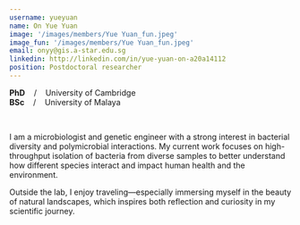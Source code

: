 ```yaml
---
username: yueyuan
name: On Yue Yuan
image: '/images/members/Yue Yuan_fun.jpeg'
image_fun: '/images/members/Yue Yuan_fun.jpeg'
email: onyy@gis.a-star.edu.sg
linkedin: http://linkedin.com/in/yue-yuan-on-a20a14112
position: Postdoctoral researcher
---
```



**PhD** &nbsp;&nbsp; / &nbsp;&nbsp; University of Cambridge<br>
**BSc** &nbsp;&nbsp; / &nbsp;&nbsp; University of Malaya

<br/>

I am a microbiologist and genetic engineer with a strong interest in bacterial diversity and polymicrobial interactions. My current work focuses on high-throughput isolation of bacteria from diverse samples to better understand how different species interact and impact human health and the environment.  

Outside the lab, I enjoy traveling—especially immersing myself in the beauty of natural landscapes, which inspires both reflection and curiosity in my scientific journey.